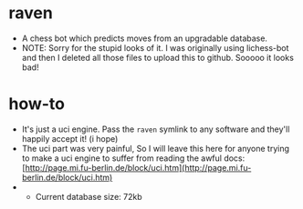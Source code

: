 # raven
 - A chess bot which predicts moves from an upgradable database.
 - NOTE: Sorry for the stupid looks of it. I was originally using lichess-bot and then I deleted all those files to upload this to github. Sooooo it looks bad!

# how-to
 - It's just a uci engine. Pass the `raven` symlink to any software and they'll happily accept it! (i hope)
 - The uci part was very painful, So I will leave this here for anyone trying to make a uci engine to suffer from reading the awful docs: [http://page.mi.fu-berlin.de/block/uci.htm](http://page.mi.fu-berlin.de/block/uci.htm)
 - - Current database size: 72kb